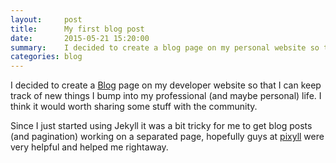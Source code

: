```yaml
---
layout:     post
title:      My first blog post
date:       2015-05-21 15:20:00
summary:    I decided to create a blog page on my personal website so that I can keep track of new things I bump into in my professional (and maybe personal) life...
categories: blog
---
```


I decided to create a [Blog](/blog/) page on my developer website so that I can keep track of new things I bump into my professional (and maybe personal) life. I think it would worth sharing some stuff with the community.

Since I just started using Jekyll it was a bit tricky for me to get blog posts (and pagination) working on a separated page, hopefully guys at [pixyll](https://github.com/johnotander/pixyll/issues/164#issuecomment-104403807) were very helpful and  helped me rightaway.